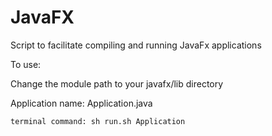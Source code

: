 # JavaFX
Script to facilitate compiling and running JavaFx applications

To use:

  Change the module path to your javafx/lib directory

  Application name: Application.java

    terminal command: sh run.sh Application
